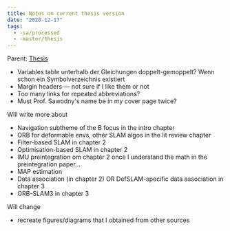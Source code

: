 ```yaml
---
title: Notes on current thesis version
date: "2020-12-17"
tags:
  - -sa/processed
  - -master/thesis
---
```


Parent: [Thesis](thesis.md)

*   Variables table unterhalb der Gleichungen doppelt-gemoppelt? Wenn schon ein Symbolverzeichnis existiert
*   Margin headers — not sure if I like them or not
*   Too many links for repeated abbreviations?
*   Must Prof. Sawodny's name be in my cover page twice?

Will write more about

*   Navigation subtheme of the B focus in the intro chapter
*   ORB for deformable envs, other SLAM algos in the lit review chapter
*   Filter-based SLAM in chapter 2
*   Optimisation-based SLAM in chapter 2
*   IMU preintegration om chapter 2 once I understand the math in the preintegration paper...
*   MAP estimation
*   Data association (in chapter 2) OR DefSLAM-specific data association in chapter 3
*   ORB-SLAM3 in chapter 3

Will change

*   recreate figures/diagrams that I obtained from other sources

